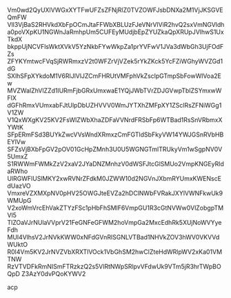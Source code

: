 Vm0wd2QyUXlVWGxXYTFwUFZsZFNjRlZ0TVZOWFJsbDNXa2M1VjJKSGVEQmFW
Vll3VjBaS2RHVkdXbFpOCmJtaFFWbXBLUzFJeVNrVlViR2hvQ2sxVmNGVldh
a0poVXpKU1NGWnJaRmhpUm5CUFEyMUdjbEpZYUZkaQpXRUpJVlhwS1UxTkdX
bkppUjNCVFlsWktXVkV5YzNkbFYwWkpZa1prYVFwV1JVa3dWbGh3UjFOdFZs
ZFYKYmtwcFVqSjRWRmxzV2t0WFZrVjVZek5rYkZKck5YcFZiWGhyWVZGd1dG
SXlhSFpXYkdoM1V6RlJlVlJZCmFHRUtVMFphVkZsclpGTmpSbFowWlVoa2Ew
MVZWalZhVlZZd1lURmFjbGRxUmxwaE1YQjJWbTVrZDJGVwpTblZSYmxwWFlX
dGFhRmxVUmxabFJtUlpDbUZHVVV0WmJYTXhZMFpXY1ZSclRsZFNiWGg1V1ZW
V1QxWXgKV25KV2FsWlZWbXhaZDFaVVNrdFRSbFp6WTBad1RsSnVRbmxXYWtK
SFpERmFSd3BUYkZwcVVsWndXRmxzCmFGTldSbFkyVW14YWJGSnRVbHBEYlVw
SFZsVjBXbFpGV2pOV01GcHpZMnh3U0U5WGNGTmlTRUkyVm1wSgpNV0V5UmxZ
S1RWWmFWMkZzV2xaV2JYaDNZMnhzV0dWSFJtcGlSMUo2VmpKNGEyRldaRWho
UlRGWFlUSlMKY2xwRVNrZFdkM0JZWW10d2NGVnJXbmRYUmxKWENscEdUazVO
VmxreVZXMXpNV0pHV25OWGJteEVZa2hDClNWbFVRakJXYlVWNFkwUk9WMUpG
V2xoWmVrcEhVakZTYzFSc1pHbFhSMlF6VmpGU1R3cGtNVWw0VlZobgpTMVl5
TlZOaVJrNUlaVVprV21FeGNFeGFWM2hoVmpGa2MxcEdhRk5XUjNoWVYyeFdh
MUl4VlhsV2JrNVkKWW0xNFdGVnRlSGNLVTBad1NHVkZOV3hWV0VKVVdWUktO
R0l4Vm5KV2JrNVZVbXRXTlVOck1VbGhSM2hwClZteHdWRlpWV2xKa01VMTNW
RzVTVDFkRmNISmFTRzkzQ2s5VlRtNWpSRlpvVFdwUk9VTm5jR3hrTWpBOQpD
Z3AzY0dvPQoKYWV2

acp